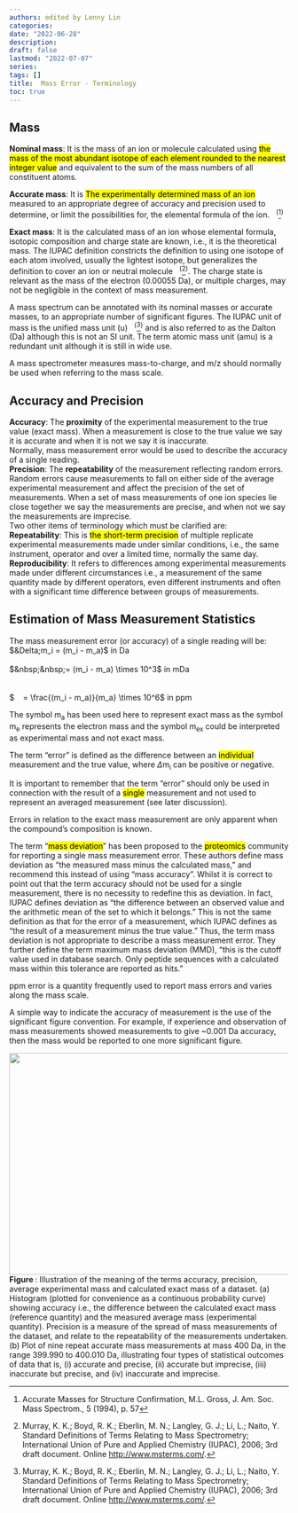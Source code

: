 ```yaml
---
authors: edited by Lenny Lin
categories:
date: "2022-06-28"
description:
draft: false
lastmod: "2022-07-07"
series: 
tags: []
title:  Mass Error - Terminology
toc: true
---
```





<!--more-->

## Mass

**Nominal mass**: It is the mass of an ion or molecule calculated using <mark>the mass of the most abundant isotope of each element rounded to the nearest integer value</mark> and equivalent to the sum of the mass numbers of all constituent atoms.  

**Accurate mass**: It is <mark>The experimentally determined mass of an ion</mark> measured to an appropriate degree of accuracy and precision used to determine, or limit the possibilities for, the elemental formula of the ion. &nbsp;&nbsp;<sup>(</sup>[^1]<sup>)</sup>  

**Exact mass**: It is the calculated mass of an ion whose elemental formula, isotopic composition and charge state are known, i.e., it is the theoretical mass. The IUPAC definition constricts the definition to using one isotope of each atom involved, usually the lightest isotope, but generalizes the definition to cover an ion or neutral molecule &nbsp;&nbsp;<sup>(</sup>[^2]<sup>)</sup>. The charge state is relevant as the mass of the electron (0.00055 Da), or multiple charges, may not be negligible in the context of mass measurement. 

A mass spectrum can be annotated with its nominal masses or accurate masses, to an appropriate number of significant figures. The IUPAC unit of mass is the unified mass unit (u) &nbsp;&nbsp;<sup>(</sup>[^2]<sup>)</sup> and is also referred to as the Dalton (Da) although this is not an SI unit. The term atomic mass unit (amu) is a redundant unit although it is still in wide use.  

A mass spectrometer measures mass-to-charge, and m/z should normally be used when referring to the mass scale.

## Accuracy and Precision

**Accuracy**: The **proximity** of the experimental measurement to the true value (exact mass). When a measurement is close to the true value we say it is accurate and when it is not we say it is inaccurate.   
Normally, mass measurement error would be used to describe the accuracy of a single reading.   
**Precision**: The **repeatability** of the measurement reflecting random errors. Random errors cause measurements to fall on either side of the average experimental measurement and affect the precision of the set of measurements. When a set of mass measurements of one ion species lie close together we say the measurements are precise, and when not we say the measurements are imprecise.  
Two other items of terminology which must be clarified are:  
**Repeatability**: This is <mark>the short-term precision</mark> of multiple replicate experimental measurements made under similar conditions, i.e., the same instrument, operator and over a limited time, normally the same day. **Reproducibility**: It refers to differences among experimental measurements made under different circumstances i.e., a measurement of the same quantity made by different operators, even different instruments and often with a significant time difference between groups of measurements.  


## Estimation of Mass Measurement Statistics
The mass measurement error (or accuracy) of a single reading will be:  
$&Delta;m_i = (m_i - m_a)$ in Da   
<br>
$&nbsp;&nbsp;= (m_i - m_a) \times 10^3$ in mDa   
<br>  
$ &nbsp;&nbsp; = \frac{(m_i - m_a)}{m_a} \times 10^6$ in ppm  

The symbol m<sub>a</sub> has been used here to represent exact mass as the symbol m<sub>e</sub> represents the electron mass and the symbol m<sub>ex</sub> could be interpreted as experimental mass and not exact mass.  

The term “error” is defined as the difference between an <mark>individual</mark> measurement and the true value, where  $\Delta$m<sub>i</sub> can be positive or negative.  

It is important to remember that the term “error” should only be used in connection with the result of a <mark>single</mark> measurement and not used to represent an averaged measurement (see later discussion).  

Errors in relation to the exact mass measurement are only apparent when the compound’s composition is known.   

The term “<mark>mass deviation</mark>” has been proposed to the <mark>proteomics</mark> community for reporting a single mass measurement error. These authors define mass deviation as “the measured mass minus the calculated mass,” and recommend this instead of using “mass accuracy”. Whilst it is correct to point out that the term accuracy should not be used for a single measurement, there is no necessity to redefine this as deviation. In fact, IUPAC defines deviation as “the difference between an observed value and the arithmetic mean of the set to which it belongs.” This is not the same definition as that for the error of a measurement, which IUPAC defines as “the result of a measurement minus the true value.” Thus, the term mass deviation is not appropriate to describe a mass measurement error. They further define the term maximum mass deviation (MMD), “this is the cutoff value used in database search. Only peptide sequences with a calculated mass within this tolerance are reported as hits.” 
 
ppm error is a quantity frequently used to report mass errors and varies along the mass scale.

    
A simple way to indicate the accuracy of measurement is the use of the significant figure convention. For example, if experience and observation of mass measurements showed measurements to give ~0.001 Da accuracy, then the mass would be reported to one more significant figure. 


<img width ="720" height= "400" src = "/docs/images/Screenshot 2022-07-07 121142.png"/>
<figcaption><b>Figure </b>: Illustration of the meaning of the terms accuracy, precision, average experimental mass and calculated exact mass of a dataset. (a) Histogram (plotted for convenience as a continuous probability curve) showing accuracy i.e., the difference between the calculated exact mass (reference quantity) and the measured average mass (experimental quantity). Precision is a measure of the spread of mass measurements of the dataset, and relate to the repeatability of the measurements undertaken. (b) Plot of nine repeat accurate mass measurements at mass 400 Da, in the range 399.990 to 400.010 Da, illustrating four types of statistical outcomes of data that is, (i) accurate and precise, (ii) accurate but imprecise, (iii) inaccurate but precise, and (iv) inaccurate and imprecise.</figcaption>

[^1]: Accurate Masses for Structure Confirmation, M.L. Gross, J. Am. Soc. Mass Spectrom., 5 (1994), p. 57   
[^2]: Murray, K. K.; Boyd, R. K.; Eberlin, M. N.; Langley, G. J.; Li, L.; Naito, Y. Standard Definitions of Terms Relating to Mass Spectrometry; International Union of Pure and Applied Chemistry (IUPAC), 2006; 3rd draft document. Online http://www.msterms.com/.
